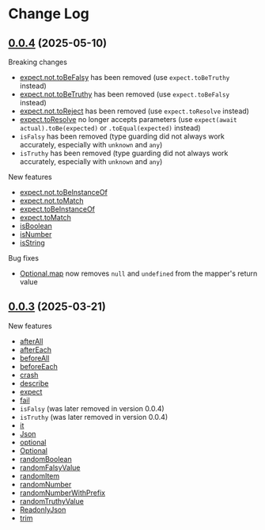 # Change Log

## [0.0.4](https://github.com/david-04/typefinity/releases/tag/v0.0.4) (2025-05-10)

Breaking changes

- [expect.not.toBeFalsy](https://david-04.github.io/typefinity/classes/expect.NotAssertions.html) has been removed (use `expect.toBeTruthy` instead)
- [expect.not.toBeTruthy](https://david-04.github.io/typefinity/classes/expect.NotAssertions.html) has been removed (use `expect.toBeFalsy` instead)
- [expect.not.toReject](https://david-04.github.io/typefinity/classes/expect.NotAssertions.html) has been removed (use `expect.toResolve` instead)
- [expect.toResolve](https://david-04.github.io/typefinity/classes/expect.Assertions.html) no longer accepts parameters (use `expect(await actual).toBe(expected)` or `.toEqual(expected)` instead)
- `isFalsy` has been removed (type guarding did not always work accurately, especially with `unknown` and `any`)
- `isTruthy` has been removed (type guarding did not always work accurately, especially with `unknown` and `any`)

New features

- [expect.not.toBeInstanceOf](https://david-04.github.io/typefinity/classes/expect.NotAssertions.html)
- [expect.not.toMatch](https://david-04.github.io/typefinity/classes/expect.NotAssertions.html)
- [expect.toBeInstanceOf](https://david-04.github.io/typefinity/classes/expect.Assertions.html)
- [expect.toMatch](https://david-04.github.io/typefinity/classes/expect.Assertions.html)
- [isBoolean](https://david-04.github.io/typefinity/functions/isBoolean.html)
- [isNumber](https://david-04.github.io/typefinity/functions/isNumber.html)
- [isString](https://david-04.github.io/typefinity/functions/isString.html)

Bug fixes

- [Optional.map](https://david-04.github.io/typefinity/classes/Optional.html) now removes `null` and `undefined` from the mapper's return value

## [0.0.3](https://github.com/david-04/typefinity/releases/tag/v0.0.3) (2025-03-21)

New features

- [afterAll](https://david-04.github.io/typefinity/functions/afterAll.html)
- [afterEach](https://david-04.github.io/typefinity/functions/afterEach.html)
- [beforeAll](https://david-04.github.io/typefinity/functions/beforeAll.html)
- [beforeEach](https://david-04.github.io/typefinity/functions/beforeEach.html)
- [crash](https://david-04.github.io/typefinity/functions/crash.html)
- [describe](https://david-04.github.io/typefinity/functions/describe.html)
- [expect](https://david-04.github.io/typefinity/functions/expect.html)
- [fail](https://david-04.github.io/typefinity/functions/fail.html)
- `isFalsy` (was later removed in version 0.0.4)
- `isTruthy` (was later removed in version 0.0.4)
- [it](https://david-04.github.io/typefinity/functions/it.html)
- [Json](https://david-04.github.io/typefinity/types/Json.html)
- [optional](https://david-04.github.io/typefinity/functions/optional.html)
- [Optional](https://david-04.github.io/typefinity/classes/Optional.html)
- [randomBoolean](https://david-04.github.io/typefinity/functions/randomBoolean.html)
- [randomFalsyValue](https://david-04.github.io/typefinity/functions/randomFalsyValue.html)
- [randomItem](https://david-04.github.io/typefinity/functions/randomItem.html)
- [randomNumber](https://david-04.github.io/typefinity/functions/randomNumber.html)
- [randomNumberWithPrefix](https://david-04.github.io/typefinity/functions/randomNumberWithPrefix.html)
- [randomTruthyValue](https://david-04.github.io/typefinity/functions/randomTruthyValue.html)
- [ReadonlyJson](https://david-04.github.io/typefinity/types/ReadonlyJson.html)
- [trim](https://david-04.github.io/typefinity/functions/trim.html)
